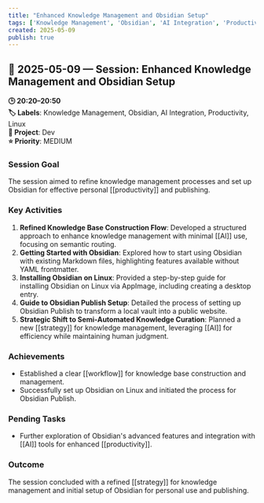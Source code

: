 ```yaml
---
title: "Enhanced Knowledge Management and Obsidian Setup"
tags: ['Knowledge Management', 'Obsidian', 'AI Integration', 'Productivity', 'Linux']
created: 2025-05-09
publish: true
---
```


## 📅 2025-05-09 — Session: Enhanced Knowledge Management and Obsidian Setup

**🕒 20:20–20:50**  
**🏷️ Labels**: Knowledge Management, Obsidian, AI Integration, Productivity, Linux  
**📂 Project**: Dev  
**⭐ Priority**: MEDIUM  


### Session Goal
The session aimed to refine knowledge management processes and set up Obsidian for effective personal [[productivity]] and publishing.

### Key Activities
1. **Refined Knowledge Base Construction Flow**: Developed a structured approach to enhance knowledge management with minimal [[AI]] use, focusing on semantic routing.
2. **Getting Started with Obsidian**: Explored how to start using Obsidian with existing Markdown files, highlighting features available without YAML frontmatter.
3. **Installing Obsidian on Linux**: Provided a step-by-step guide for installing Obsidian on Linux via AppImage, including creating a desktop entry.
4. **Guide to Obsidian Publish Setup**: Detailed the process of setting up Obsidian Publish to transform a local vault into a public website.
5. **Strategic Shift to Semi-Automated Knowledge Curation**: Planned a new [[strategy]] for knowledge management, leveraging [[AI]] for efficiency while maintaining human judgment.

### Achievements
- Established a clear [[workflow]] for knowledge base construction and management.
- Successfully set up Obsidian on Linux and initiated the process for Obsidian Publish.

### Pending Tasks
- Further exploration of Obsidian's advanced features and integration with [[AI]] tools for enhanced [[productivity]].

### Outcome
The session concluded with a refined [[strategy]] for knowledge management and initial setup of Obsidian for personal use and publishing.
